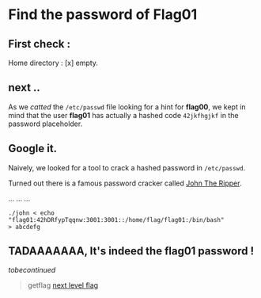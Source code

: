 # Find the password of Flag01

## First check :
Home directory : \[x\] empty.

## next ..

As we _catted_ the `/etc/passwd` file looking for a hint for **flag00**, we kept in mind that the user **flag01** has actually a hashed code `42jkfhgjkf` in the password placeholder.

## Google it.

Naively, we looked for a tool to crack a hashed password in `/etc/passwd`.

Turned out there is a famous password cracker called [John The Ripper](https://askubuntu.com/questions/427770/can-users-passwords-be-cracked-from-etc-shadow-file).

...
...
...

```
./john < echo "flag01:42hDRfypTqqnw:3001:3001::/home/flag/flag01:/bin/bash"
> abcdefg
```

## TADAAAAAAA, It's indeed the flag01 password !

_tobecontinued_

> getflag
> [next level flag](https://github.com/XD-OB/snowcrash/blob/master/level01/flag)
